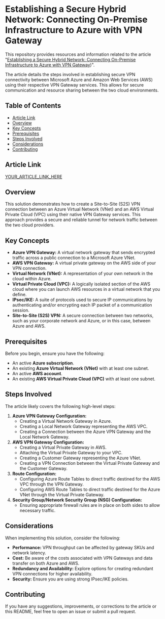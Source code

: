 # Establishing a Secure Hybrid Network: Connecting On-Premise Infrastructure to Azure with VPN Gateway

This repository provides resources and information related to the article "[Establishing a Secure Hybrid Network: Connecting On-Premise Infrastructure to Azure with VPN Gateway](https://medium.com/@cloudsecguy97/establishing-a-secure-hybrid-network-connecting-on-premise-infrastructure-to-azure-with-vpn-59e7a9c78c9b))".

The article details the steps involved in establishing secure VPN connectivity between Microsoft Azure and Amazon Web Services (AWS) using their respective VPN Gateway services. This allows for secure communication and resource sharing between the two cloud environments.

## Table of Contents

- [Article Link](#article-link)
- [Overview](#overview)
- [Key Concepts](#key-concepts)
- [Prerequisites](#prerequisites)
- [Steps Involved](#steps-involved)
- [Considerations](#considerations)
- [Contributing](#contributing)

## Article Link

[YOUR_ARTICLE_LINK_HERE](https://medium.com/@cloudsecguy97/establishing-a-secure-hybrid-network-connecting-on-premise-infrastructure-to-azure-with-vpn-59e7a9c78c9b)

## Overview

This solution demonstrates how to create a Site-to-Site (S2S) VPN connection between an Azure Virtual Network (VNet) and an AWS Virtual Private Cloud (VPC) using their native VPN Gateway services. This approach provides a secure and reliable tunnel for network traffic between the two cloud providers.

## Key Concepts

-   **Azure VPN Gateway:** A virtual network gateway that sends encrypted traffic across a public connection to a Microsoft Azure VNet.
-   **AWS VPN Gateway:** A virtual private gateway on the AWS side of your VPN connection.
-   **Virtual Network (VNet):** A representation of your own network in the cloud within Azure.
-   **Virtual Private Cloud (VPC):** A logically isolated section of the AWS cloud where you can launch AWS resources in a virtual network that you define.
-   **IPsec/IKE:** A suite of protocols used to secure IP communications by authenticating and/or encrypting each IP packet of a communication session.
-   **Site-to-Site (S2S) VPN:** A secure connection between two networks, such as your corporate network and Azure, or in this case, between Azure and AWS.

## Prerequisites

Before you begin, ensure you have the following:

-   An active **Azure subscription**.
-   An existing **Azure Virtual Network (VNet)** with at least one subnet.
-   An active **AWS account**.
-   An existing **AWS Virtual Private Cloud (VPC)** with at least one subnet.

## Steps Involved

The article likely covers the following high-level steps:

1.  **Azure VPN Gateway Configuration:**
    -   Creating a Virtual Network Gateway in Azure.
    -   Creating a Local Network Gateway representing the AWS VPC.
    -   Creating a Connection between the Azure VPN Gateway and the Local Network Gateway.
2.  **AWS VPN Gateway Configuration:**
    -   Creating a Virtual Private Gateway in AWS.
    -   Attaching the Virtual Private Gateway to your VPC.
    -   Creating a Customer Gateway representing the Azure VNet.
    -   Creating a VPN Connection between the Virtual Private Gateway and the Customer Gateway.
3.  **Route Configuration:**
    -   Configuring Azure Route Tables to direct traffic destined for the AWS VPC through the VPN Gateway.
    -   Configuring AWS Route Tables to direct traffic destined for the Azure VNet through the Virtual Private Gateway.
4.  **Security Group/Network Security Group (NSG) Configuration:**
    -   Ensuring appropriate firewall rules are in place on both sides to allow necessary traffic.

## Considerations

When implementing this solution, consider the following:

-   **Performance:** VPN throughput can be affected by gateway SKUs and network latency.
-   **Cost:** Be aware of the costs associated with VPN Gateways and data transfer on both Azure and AWS.
-   **Redundancy and Availability:** Explore options for creating redundant VPN connections for higher availability.
-   **Security:** Ensure you are using strong IPsec/IKE policies.

## Contributing

If you have any suggestions, improvements, or corrections to the article or this README, feel free to open an issue or submit a pull request.
